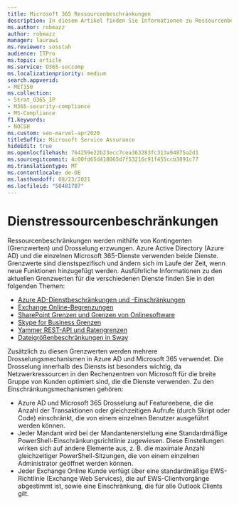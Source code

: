 ```yaml
---
title: Microsoft 365 Ressourcenbeschränkungen
description: In diesem Artikel finden Sie Informationen zu Ressourcenbeschränkungen für die verschiedenen Anwendungen innerhalb Microsoft 365.
ms.author: robmazz
author: robmazz
manager: laurawi
ms.reviewer: sosstah
audience: ITPro
ms.topic: article
ms.service: O365-seccomp
ms.localizationpriority: medium
search.appverid:
- MET150
ms.collection:
- Strat_O365_IP
- M365-security-compliance
- MS-Compliance
f1.keywords:
- NOCSH
ms.custom: seo-marvel-apr2020
titleSuffix: Microsoft Service Assurance
hideEdit: true
ms.openlocfilehash: 764259e22b23ecc7cea363283fc313a94875a2d1
ms.sourcegitcommit: 4c00fd65d418065d7f53216c91f455ccb3891c77
ms.translationtype: MT
ms.contentlocale: de-DE
ms.lasthandoff: 08/23/2021
ms.locfileid: "58481787"
---
```

# <a name="service-resource-limits"></a>Dienstressourcenbeschränkungen

Ressourcenbeschränkungen werden mithilfe von Kontingenten (Grenzwerten) und Drosselung erzwungen. Azure Active Directory (Azure AD) und die einzelnen Microsoft 365-Dienste verwenden beide Dienste. Grenzwerte sind dienstspezifisch und ändern sich im Laufe der Zeit, wenn neue Funktionen hinzugefügt werden. Ausführliche Informationen zu den aktuellen Grenzwerten für die verschiedenen Dienste finden Sie in den folgenden Themen:

- [Azure AD-Dienstbeschränkungen und -Einschränkungen](/azure/azure-resource-manager/management/azure-subscription-service-limits)
- [Exchange Online-Begrenzungen](/office365/servicedescriptions/exchange-online-service-description/exchange-online-limits)
- [SharePoint Grenzen und Grenzen von Onlinesoftware](https://support.office.com/article/SharePoint-Online-software-boundaries-and-limits-8F34FF47-B749-408B-ABC0-B605E1F6D498)
- [Skype for Business Grenzen](https://technet.microsoft.com/library/skype-for-business-online-limits.aspx)
- [Yammer REST-API und Ratengrenzen](https://developer.yammer.com/docs/rest-api-rate-limits)
- [Dateigrößenbeschränkungen in Sway](https://support.office.com/article/File-size-limits-in-Sway-4db21bc6-b42b-499f-9272-66e089db109f)

Zusätzlich zu diesen Grenzwerten werden mehrere Drosselungsmechanismen in Azure AD und Microsoft 365 verwendet. Die Drosselung innerhalb des Diensts ist besonders wichtig, da Netzwerkressourcen in den Rechenzentren von Microsoft für die breite Gruppe von Kunden optimiert sind, die die Dienste verwenden. Zu den Einschränkungsmechanismen gehören:

- Azure AD und Microsoft 365 Drosselung auf Featureebene, die die Anzahl der Transaktionen oder gleichzeitigen Aufrufe (durch Skript oder Code) einschränkt, die von einem einzelnen Benutzer ausgeführt werden können.
- Jeder Mandant wird bei der Mandantenerstellung eine Standardmäßige PowerShell-Einschränkungsrichtlinie zugewiesen. Diese Einstellungen wirken sich auf andere Elemente aus, z. B. die maximale Anzahl gleichzeitiger PowerShell-Sitzungen, die von einem einzelnen Administrator geöffnet werden können.
- Jeder Exchange Online Kunde verfügt über eine standardmäßige EWS-Richtlinie (Exchange Web Services), die auf EWS-Clientvorgänge abgestimmt ist, sowie eine Einschränkung, die für alle Outlook Clients gilt.
